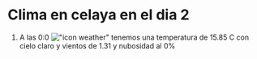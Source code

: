 # Clima en celaya en el dia 2

1. A las 0:0 !["icon weather"](http://openweathermap.org/img/w/01n.png) tenemos una temperatura de 15.85 C con cielo claro y  vientos de 1.31 y nubosidad al 0%
